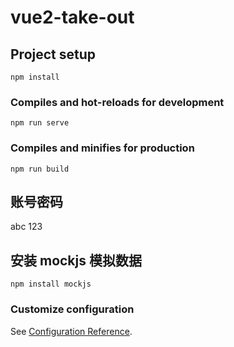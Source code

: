 # vue2-take-out

## Project setup
```
npm install
```

### Compiles and hot-reloads for development
```
npm run serve
```

### Compiles and minifies for production
```
npm run build
```

## 账号密码
abc
123
## 安装 mockjs 模拟数据

```
npm install mockjs
```

### Customize configuration
See [Configuration Reference](https://cli.vuejs.org/config/).